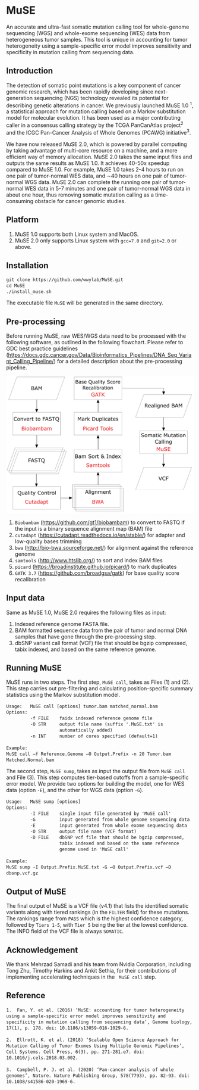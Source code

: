 # MuSE

An accurate and ultra-fast somatic mutation calling tool for whole-genome sequencing (WGS) and whole-exome sequencing (WES) data from heterogeneous tumor samples. This tool is unique in accounting for tumor heterogeneity using a sample-specific error model improves sensitivity and specificity in mutation calling from sequencing data.

## Introduction

The detection of somatic point mutations is a key component of cancer genomic research, which has been rapidly developing since next-generation sequencing (NGS) technology revealed its potential for describing genetic alterations in cancer. We previously launched MuSE 1.0 <sup>1</sup>, a statistical approach for mutation calling based on a Markov substitution model for molecular evolution. It has been used as a major contributing caller in a consensus calling strategy by the TCGA PanCanAtlas project<sup>2</sup> and the ICGC Pan-Cancer Analysis of Whole Genomes (PCAWG) initiative<sup>3</sup>.

We have now released MuSE 2.0, which is powered by parallel computing by taking advantage of multi-core resource on a machine, and a more efficient way of memory allocation. MuSE 2.0 takes the same input files and outputs the same results as MuSE 1.0. It achieves 40-50x speedup compared to MuSE 1.0. For example, MuSE 1.0 takes 2-4 hours to run on one pair of tumor-normal WES data, and ∼40 hours on one pair of tumor-normal WGS data. MuSE 2.0 can complete the running one pair of tumor-normal WES data in 5-7 minutes and one pair of tumor-normal WGS data in about one hour, thus removing somatic mutation calling as a time-consuming obstacle for cancer genomic studies.

## Platform
1.	MuSE 1.0 supports both Linux system and MacOS.
2.	MuSE 2.0 only supports Linux system with `gcc=7.0` and `git=2.0` or above.

## Installation
```
git clone https://github.com/wwylab/MuSE.git
cd MuSE
./install_muse.sh
```
The executable file `MuSE` will be generated in the same directory.
## Pre-processing
Before running MuSE, raw WES/WGS data need to be processed with the following software, as outlined in the following flowchart. Please refer to GDC best practice guidelines (https://docs.gdc.cancer.gov/Data/Bioinformatics_Pipelines/DNA_Seq_Variant_Calling_Pipeline/) for a detailed description about the pre-processing pipeline.

<img src="etc/preprocessing_flowchart.png" alt="preprocessing_flowchart" width="600"/>

1. `Biobambam` (https://github.com/gt1/biobambam) to convert to FASTQ if the input is a binary sequence alignment map (BAM) file
2. `cutadapt` (https://cutadapt.readthedocs.io/en/stable/) for adapter and low-quality bases trimming
3. `bwa` (http://bio-bwa.sourceforge.net/) for alignment against the reference genome
4. `samtools` (http://www.htslib.org/) to sort and index BAM files
5. `picard` (https://broadinstitute.github.io/picard/) to mark duplicates
6. `GATK 3.7` (https://github.com/broadgsa/gatk) for base quality score recalibration

## Input data
Same as MuSE 1.0, MuSE 2.0 requires the following files as input:

1. Indexed reference genome FASTA file.
2. BAM formatted sequence data from the pair of tumor and normal DNA samples that have gone through the pre-processing step.
3. dbSNP variant call format (VCF) file that should be bgzip compressed, tabix indexed, and based on the same reference genome.

## Running MuSE
MuSE runs in two steps. The first step, `MuSE call`, takes as Files (1) and (2). This step carries out pre-filtering and calculating position-specific summary statistics using the Markov substitution model.

```
Usage:   MuSE call [options] tumor.bam matched_normal.bam
Options:
         -f FILE    faidx indexed reference genome file
         -O STR     output file name (suffix '.MuSE.txt' is
                    automatically added)
         -n INT     number of cores specified (default=1)

Example: 
MuSE call –f Reference.Genome –O Output.Prefix -n 20 Tumor.bam Matched.Normal.bam
```

The second step, `MuSE sump`, takes as input the output file from `MuSE call` and File (3). This step computes tier-based cutoffs from a sample-specific error model. We provide two options for building the model, one for WES data (option `-E`), and the other for WGS data (option `-G`).

```
Usage:   MuSE sump [options]
Options:
         -I FILE    single input file generated by 'MuSE call'
         -G         input generated from whole genome sequencing data
         -E         input generated from whole exome sequencing data
         -O STR     output file name (VCF format)
         -D FILE    dbSNP vcf file that should be bgzip compressed,
                    tabix indexed and based on the same reference
                    genome used in 'MuSE call'

Example:
MuSE sump -I Output.Prefix.MuSE.txt -G –O Output.Prefix.vcf –D dbsnp.vcf.gz
```

## Output of MuSE
The final output of MuSE is a VCF file (v4.1) that lists the identified somatic variants along with tiered rankings (in the `FILTER` field) for these mutations. The rankings range from `PASS` which is the highest confidence category, followed by `Tiers 1-5`, with `Tier 5` being the tier at the lowest confidence. The INFO field of the VCF file is always `SOMATIC`.

## Acknowledgement
We thank Mehrzad Samadi and his team from Nvidia Corporation, including Tong Zhu, Timothy Harkins and Ankit Sethia, for their contributions of implementing accelerating techniques in the ` MuSE call` step.

## Reference
```
1.  Fan, Y. et al. (2016) ‘MuSE: accounting for tumor heterogeneity using a sample-specific error model improves sensitivity and specificity in mutation calling from sequencing data’, Genome biology, 17(1), p. 178. doi: 10.1186/s13059-016-1029-6.

2.  Ellrott, K. et al. (2018) ‘Scalable Open Science Approach for Mutation Calling of Tumor Exomes Using Multiple Genomic Pipelines’, Cell Systems. Cell Press, 6(3), pp. 271-281.e7. doi: 10.1016/j.cels.2018.03.002.

3.  Campbell, P. J. et al. (2020) ‘Pan-cancer analysis of whole genomes’, Nature. Nature Publishing Group, 578(7793), pp. 82–93. doi: 10.1038/s41586-020-1969-6.
```
